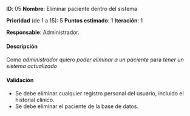 **ID**: 05
**Nombre**: Eliminar paciente dentro del sistema

**Prioridad** (de 1 a 15): 5
**Puntos estimado**: 1
**Iteración**: 1

**Responsable**: Administrador.

#### Descripción

Como *administrador* quiero *poder eliminar a un paciente* para *tener un sistema actualizado*

#### Validación

* Se debe eliminar cualquier registro personal del usuario, incluido el historial clínico.
* Se debe eliminar el paciente de la base de datos.
